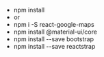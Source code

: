 - npm install
 - or
 - npm i -S react-google-maps
 - npm install @material-ui/core
 - npm install --save bootstrap
 - npm install --save reactstrap
